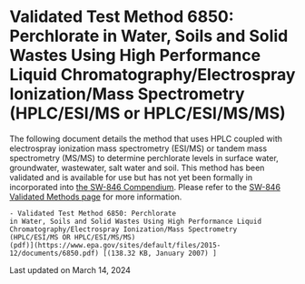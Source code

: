 
# Validated Test Method 6850: Perchlorate in Water, Soils and Solid Wastes Using High Performance Liquid Chromatography/Electrospray Ionization/Mass Spectrometry (HPLC/ESI/MS or HPLC/ESI/MS/MS)  


The following document details the method that uses HPLC coupled with
electrospray ionization mass spectrometry (ESI/MS) or tandem mass
spectrometry (MS/MS) to determine perchlorate levels in surface water,
groundwater, wastewater, salt water and soil. This method has been
validated and is available for use but has not yet been formally in
incorporated into [the SW-846 Compendium](/hw-sw846/sw-846-compendium).
Please refer to the [SW-846 Validated Methods
page](/hw-sw846/validated-test-methods-recommended-waste-testing) for
more information.

    - Validated Test Method 6850: Perchlorate
    in Water, Soils and Solid Wastes Using High Performance Liquid
    Chromatography/Electrospray Ionization/Mass Spectrometry
    (HPLC/ESI/MS OR HPLC/ESI/MS/MS)
    (pdf)](https://www.epa.gov/sites/default/files/2015-12/documents/6850.pdf) [(138.32 KB, January 2007) ] 

Last updated on March 14, 2024

